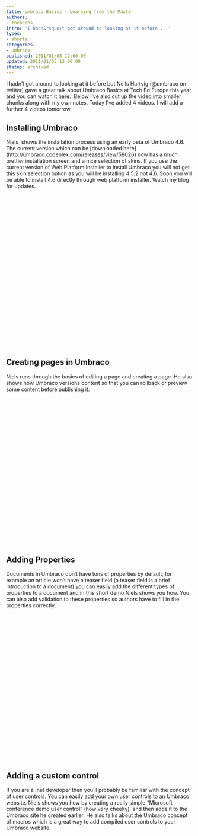 ```yaml
---
title: Umbraco Basics - Learning from the Master
authors:
- thebeebs
intro: 'I hadn&rsquo;t got around to looking at it before ...'
types:
- shorts
categories:
- umbraco
published: 2011/01/05 12:00:00
updated: 2011/01/05 13:00:00
status: archived
---
```


I hadn&rsquo;t got around to looking at it before but Neils Hartvig (@umbraco on twitter) gave a great talk about Umbraco Basics at Tech Ed Europe this year and you can watch it [here](http://www.msteched.com/2010/Europe/WEB204).&nbsp; Below I&rsquo;ve also cut up the video into smaller chunks along with my own notes. Today I&rsquo;ve added 4 videos. I will add a further 4 videos tomorrow.

## Installing Umbraco
<p>Niels&nbsp; shows the installation process using an early beta of Umbraco 4.6. The current version which can be [downloaded here](http://umbraco.codeplex.com/releases/view/58026) now has a much prettier installation screen and a nice selection of skins. If you use the current version of Web Platform Installer to install Umbraco you will not get this skin selection option as you will be installing 4.5.2 not 4.6. Soon you will be able to install 4.6 directly through web platform installer. Watch my blog for updates.

##    <div style="padding-bottom: 0px; margin: 0px; padding-left: 0px; padding-right: 0px; display: inline; float: none; padding-top: 0px" id="scid:5737277B-5D6D-4f48-ABFC-DD9C333F4C5D:18ddd5d2-0444-4efb-ab93-9c5e53b0d77c" class="wlWriterEditableSmartContent"><div><object width="560" height="340"><param name="movie" value="images/8lonGlDh_gQ?hl=en&hd=1"><embed src="https://www.youtube.com/v/8lonGlDh_gQ?hl=en&hd=1" type="application/x-shockwave-flash" width="560" height="340"></embed></object></div></div> 

## &nbsp;

## Creating pages in Umbraco

Niels runs through the basics of editing a page and creating a page. He also shows how Umbraco versions content so that you can rollback or preview some content before publishing it.
<div style="padding-bottom: 0px; margin: 0px; padding-left: 0px; padding-right: 0px; display: inline; float: none; padding-top: 0px" id="scid:5737277B-5D6D-4f48-ABFC-DD9C333F4C5D:3657e403-1ef6-4b15-ad4d-182c97511b21" class="wlWriterEditableSmartContent"><div><object width="560" height="340"><param name="movie" value="images/42TtZkbJe1U?hl=en&hd=1"><embed src="https://www.youtube.com/v/42TtZkbJe1U?hl=en&hd=1" type="application/x-shockwave-flash" width="560" height="340"></embed></object></div></div>

## &nbsp;

## Adding Properties

Documents in Umbraco don&rsquo;t have tons of properties by default, for example an article won&rsquo;t have a teaser field (a teaser field is a brief introduction to a document) you can easily add the different types of properties to a document and in this short demo Niels shows you how. You can also add validation to these properties so authors have to fill in the properties correctly.
<div style="padding-bottom: 0px; margin: 0px; padding-left: 0px; padding-right: 0px; display: inline; float: none; padding-top: 0px" id="scid:5737277B-5D6D-4f48-ABFC-DD9C333F4C5D:f90ad161-e298-45ce-942b-2a3b1234fbe6" class="wlWriterEditableSmartContent"><div><object width="560" height="340"><param name="movie" value="images/PBHHJciFRhA?hl=en&hd=1"><embed src="https://www.youtube.com/v/PBHHJciFRhA?hl=en&hd=1" type="application/x-shockwave-flash" width="560" height="340"></embed></object></div></div>

## &nbsp;

## Adding a custom control

If you are a .net developer then you&rsquo;ll probably be familiar with the concept of user controls. You can easily add your own user controls to an Umbraco website. Niels shows you how by creating a really simple &ldquo;Microsoft conference demo user control&rdquo; (how very cheeky)&nbsp; and then adds it to the Umbraco site he created earlier. He also talks about the Umbraco concept of macros which is a great way to add compiled user controls to your Umbraco website.
<div style="padding-bottom: 0px; margin: 0px; padding-left: 0px; padding-right: 0px; display: inline; float: none; padding-top: 0px" id="scid:5737277B-5D6D-4f48-ABFC-DD9C333F4C5D:fc454440-208c-444f-beae-86d4d0104cd7" class="wlWriterEditableSmartContent"><div><object width="560" height="340"><param name="movie" value="images/F9NV9a9pQ6Q?hl=en&hd=1"><embed src="https://www.youtube.com/v/F9NV9a9pQ6Q?hl=en&hd=1" type="application/x-shockwave-flash" width="560" height="340"></embed></object></div></div></p>